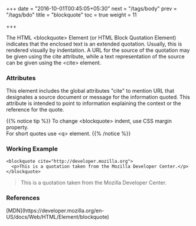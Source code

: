 +++
date = "2016-10-01T00:45:05+05:30"
next = "/tags/body"
prev = "/tags/bdo"
title = "blockquote"
toc = true
weight = 11

+++

The HTML <span class='tag-span'>&lt;blockquote&gt;</span> Element (or HTML Block Quotation Element) indicates that the enclosed text is an extended quotation. Usually, this is rendered visually by indentation. A URL for the source of the quotation may be given using the cite attribute, while a text representation of the source can be given using the <span class='tag-span'>&lt;cite&gt;</span> element.

<h3>Attributes</h3>
This element includes the global attributes "cite" to mention URL that designates a source document or message for the information quoted. This attribute is intended to point to information explaining the context or the reference for the quote.

{{% notice tip %}}
  To change <span class='tag-span'>&lt;blockquote&gt;</span> indent, use CSS margin property. <br/>
  For short quotes use <span class='tag-span'>&lt;q&gt;</span> element.
{{% /notice %}}

<h3>Working Example</h3>

    <blockquote cite="http://developer.mozilla.org">
      <p>This is a quotation taken from the Mozilla Developer Center.</p>
    </blockquote>

<blockquote cite="http://developer.mozilla.org">
  <p>This is a quotation taken from the Mozilla Developer Center.</p>
</blockquote>

<h3>References</h3>
[MDN](https://developer.mozilla.org/en-US/docs/Web/HTML/Element/blockquote)

